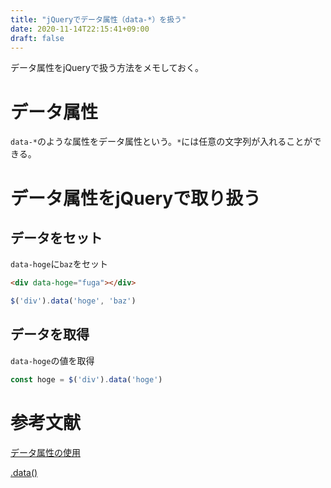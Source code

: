 ```yaml
---
title: "jQueryでデータ属性（data-*）を扱う"
date: 2020-11-14T22:15:41+09:00
draft: false
---
```


データ属性をjQueryで扱う方法をメモしておく。

<!--more-->

# データ属性

`data-*`のような属性をデータ属性という。`*`には任意の文字列が入れることができる。

# データ属性をjQueryで取り扱う

## データをセット

 `data-hoge`に`baz`をセット

```html
<div data-hoge="fuga"></div>
```

```jsx
$('div').data('hoge', 'baz')
```

## データを取得

`data-hoge`の値を取得

```jsx
const hoge = $('div').data('hoge')
```

# 参考文献

[データ属性の使用](https://developer.mozilla.org/ja/docs/Learn/HTML/Howto/Use_data_attributes)

[.data()](https://api.jquery.com/data/)

